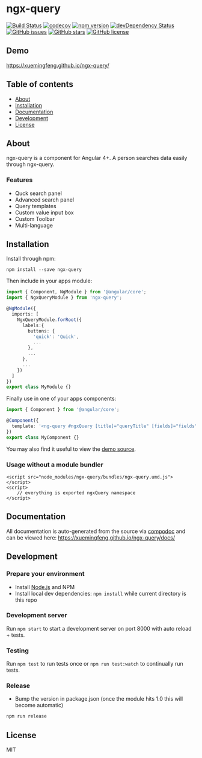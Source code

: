 # ngx-query
[![Build Status](https://travis-ci.org/xuemingfeng/ngx-query.svg?branch=master)](https://travis-ci.org/xuemingfeng/ngx-query)
[![codecov](https://codecov.io/gh/xuemingfeng/ngx-query/branch/master/graph/badge.svg)](https://codecov.io/gh/xuemingfeng/ngx-query)
[![npm version](https://badge.fury.io/js/ngx-query.svg)](http://badge.fury.io/js/ngx-query)
[![devDependency Status](https://david-dm.org/xuemingfeng/ngx-query/dev-status.svg)](https://david-dm.org/xuemingfeng/ngx-query?type=dev)
[![GitHub issues](https://img.shields.io/github/issues/xuemingfeng/ngx-query.svg)](https://github.com/xuemingfeng/ngx-query/issues)
[![GitHub stars](https://img.shields.io/github/stars/xuemingfeng/ngx-query.svg)](https://github.com/xuemingfeng/ngx-query/stargazers)
[![GitHub license](https://img.shields.io/badge/license-MIT-blue.svg)](https://raw.githubusercontent.com/xuemingfeng/ngx-query/master/LICENSE)

## Demo
https://xuemingfeng.github.io/ngx-query/

## Table of contents

- [About](#about)
- [Installation](#installation)
- [Documentation](#documentation)
- [Development](#development)
- [License](#license)

## About

ngx-query is a component for Angular 4+.
A person searches data easily through ngx-query.

### Features
- Quck search panel
- Advanced search panel
- Query templates
- Custom value input box
- Custom Toolbar
- Multi-language


## Installation

Install through npm:
```
npm install --save ngx-query
```

Then include in your apps module:

```typescript
import { Component, NgModule } from '@angular/core';
import { NgxQueryModule } from 'ngx-query';

@NgModule({
  imports: [
    NgxQueryModule.forRoot({
      labels:{
        buttons: {
          'quick': 'Quick',
          ...
        },
        ...
      },
      ...
    })
  ]
})
export class MyModule {}
```

Finally use in one of your apps components:
```typescript
import { Component } from '@angular/core';

@Component({
  template: '<ng-query #ngxQuery [title]="queryTitle" [fields]="fields" [queryTemplates]="queryTemplates" (query)="search($event)"></ng-query>'
})
export class MyComponent {}
```

You may also find it useful to view the [demo source](https://github.com/xuemingfeng/ngx-query/blob/master/demo/demo.component.ts).

### Usage without a module bundler
```
<script src="node_modules/ngx-query/bundles/ngx-query.umd.js"></script>
<script>
    // everything is exported ngxQuery namespace
</script>
```

## Documentation
All documentation is auto-generated from the source via [compodoc](https://compodoc.github.io/compodoc/) and can be viewed here:
https://xuemingfeng.github.io/ngx-query/docs/

## Development

### Prepare your environment
* Install [Node.js](http://nodejs.org/) and NPM
* Install local dev dependencies: `npm install` while current directory is this repo

### Development server
Run `npm start` to start a development server on port 8000 with auto reload + tests.

### Testing
Run `npm test` to run tests once or `npm run test:watch` to continually run tests.

### Release
* Bump the version in package.json (once the module hits 1.0 this will become automatic)
```bash
npm run release
```

## License

MIT
